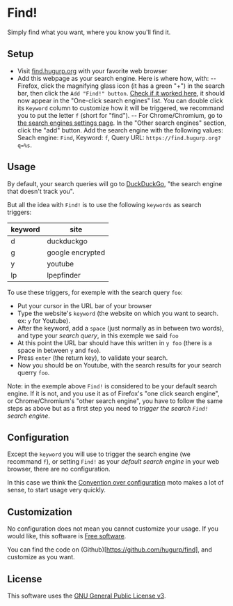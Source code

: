 # Find!

Simply find what you want, where you know you'll find it.

## Setup

- Visit [find.hugurp.org](https://find.hugurp.org) with your favorite web browser
- Add this webpage as your search engine. Here is where how, with:
-- Firefox, click the magnifying glass icon (it has a green "+") in
the search bar, then click the `Add "Find!" button`. [Check if it
worked here](about:preferences#search), it should now appear in the
"One-click search engines" list. You can double click its `Keyword`
column to customize how it will be triggered, we recommand you to put
the letter `f` (short for "find").
-- For Chrome/Chromium, go to [the search engines settings
page](chrome://settings/searchEngines). In the "Other search engines"
section, click the "add" button. Add the search engine with the
following values: Seach engine: `Find`, Keyword: `f`, Query URL: `https://find.hugurp.org?q=%s`.


## Usage

By default, your search queries will go to
[DuckDuckGo](https://duckduckgo.com), "the search engine that doesn't
track you".

But all the idea with `Find!` is to use the following `keywords` as
search triggers:

| keyword | site             |
| ---     | ---              |
| d       | duckduckgo       |
| g       | google encrypted |
| y       | youtube          |
| lp      | lpepfinder       |


To use these triggers, for exemple with the search query `foo`:
- Put your cursor in the URL bar of your browser
- Type the website's `keyword` (the website on which you want to
  search. ex: `y` for Youtube).
- After the keyword, add a `space` (just normally as in between two
  words), and type your *search query*, in this exemple we said
  `foo`
- At this point the URL bar should have this written in `y foo` (there
  is a space in between `y` and `foo`).
- Press `enter` (the return key), to validate your search.
- Now you should be on Youtube, with the search results for your
  search querry `foo`.

Note: in the exemple above `Find!` is considered to be your default
search engine. If it is not, and you use it as of Firefox's "one click
search engine", or Chrome/Chromium's "other search engine", you have
to follow the same steps as above but as a first step you need to
*trigger the search `Find!` search engine*.

## Configuration

Except the `keyword` you will use to trigger the search engine (we
recommand `f`), or setting `Find!` as your *default search engine* in
your web browser, there are no configuration.

In this case we think the [Convention over
configuration](https://en.wikipedia.org/wiki/Convention_over_configuration)
moto makes a lot of sense, to start usage very quickly.


## Customization

No configuration does not mean you cannot customize your usage. If you
would like, this software is [Free
software](https://en.wikipedia.org/wiki/Free_software).

You can find the code on (Github)[https://github.com/hugurp/find], and
customize as you want.


## License

This software uses the [GNU General Public License
v3](https://www.gnu.org/licenses/gpl.html).
